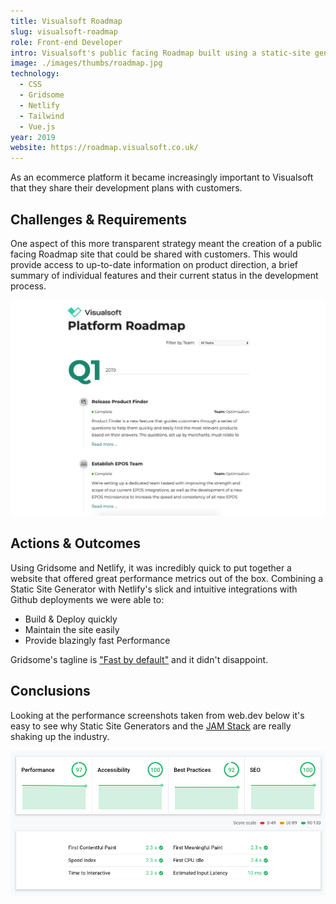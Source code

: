 ```yaml
---
title: Visualsoft Roadmap
slug: visualsoft-roadmap
role: Front-end Developer
intro: Visualsoft's public facing Roadmap built using a static-site generator and Netlify.
image: ./images/thumbs/roadmap.jpg
technology:
  - CSS
  - Gridsome
  - Netlify
  - Tailwind
  - Vue.js
year: 2019
website: https://roadmap.visualsoft.co.uk/
---
```


As an ecommerce platform it became increasingly important to Visualsoft that they share their development plans with customers.

## Challenges & Requirements
One aspect of this more transparent strategy meant the creation of a public facing Roadmap site that could be shared with customers. This would provide access to up-to-date information on product direction, a brief summary of individual features and their current status in the development process.

[![Screenshot of Visualsoft's Roadmap site](./images/roadmap.jpg)](./images/roadmap.jpg)

## Actions & Outcomes

Using Gridsome and Netlify, it was incredibly quick to put together a website that offered great performance metrics out of the box. Combining a Static Site Generator with Netlify's slick and intuitive integrations with Github deployments we were able to:

* Build & Deploy quickly
* Maintain the site easily
* Provide blazingly fast Performance

Gridsome's tagline is ["Fast by default"](https://gridsome.org/docs/fast-by-default/) and it didn't disappoint. 

## Conclusions
Looking at the performance screenshots taken from web.dev below it's easy to see why Static Site Generators and the [JAM Stack](https://jamstack.org/) are really shaking up the industry.

[![Screenshot of the Buildmate web application](./images/roadmap_performance.png)](./images/roadmap_performance.png)
